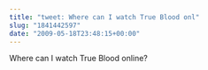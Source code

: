 ```yaml
---
title: "tweet: Where can I watch True Blood onl"
slug: "1841442597"
date: "2009-05-18T23:48:15+00:00"
---
```

Where can I watch True Blood online?